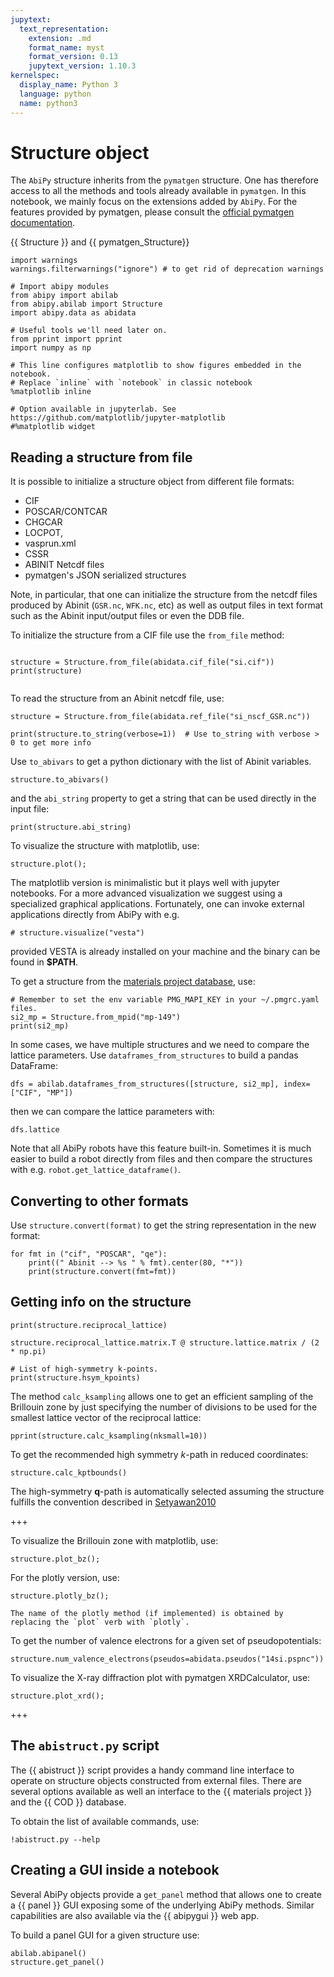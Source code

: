 ```yaml
---
jupytext:
  text_representation:
    extension: .md
    format_name: myst
    format_version: 0.13
    jupytext_version: 1.10.3
kernelspec:
  display_name: Python 3
  language: python
  name: python3
---
```


# Structure object

The `AbiPy` structure inherits from the `pymatgen` structure.
One has therefore access to all the methods and tools already available in `pymatgen`.
In this notebook, we mainly focus on the extensions added by `AbiPy`.
For the features provided by pymatgen, please consult the
[official pymatgen documentation](http://pymatgen.org/usage.html#structures-and-molecules).

{{ Structure }} and {{ pymatgen_Structure}}

```{code-cell}
import warnings
warnings.filterwarnings("ignore") # to get rid of deprecation warnings

# Import abipy modules
from abipy import abilab
from abipy.abilab import Structure
import abipy.data as abidata

# Useful tools we'll need later on.
from pprint import pprint
import numpy as np

# This line configures matplotlib to show figures embedded in the notebook.
# Replace `inline` with `notebook` in classic notebook
%matplotlib inline

# Option available in jupyterlab. See https://github.com/matplotlib/jupyter-matplotlib
#%matplotlib widget
```

## Reading a structure from file

It is possible to initialize a structure object from different file formats:

* CIF
* POSCAR/CONTCAR
* CHGCAR
* LOCPOT,
* vasprun.xml
* CSSR
* ABINIT Netcdf files
* pymatgen's JSON serialized structures

Note, in particular, that one can initialize the structure from the netcdf files
produced by Abinit (`GSR.nc`, `WFK.nc`, etc) as well as output files in text format
such as the Abinit input/output files or even the DDB file.

To initialize the structure from a CIF file use the `from_file` method:

```{code-cell}

structure = Structure.from_file(abidata.cif_file("si.cif"))
print(structure)
```

```{include} snippets/abidata_note.md
```

To read the structure from an Abinit netcdf file, use:

```{code-cell}
structure = Structure.from_file(abidata.ref_file("si_nscf_GSR.nc"))

print(structure.to_string(verbose=1))  # Use to_string with verbose > 0 to get more info
```

Use `to_abivars` to get a python dictionary with the list of Abinit variables.

```{code-cell}
structure.to_abivars()
```

and the `abi_string` property to get a string that can be used directly in the input file:

```{code-cell}
print(structure.abi_string)
```

To visualize the structure with matplotlib, use:

```{code-cell}
structure.plot();
```

The matplotlib version is minimalistic but it plays well with jupyter notebooks.
For a more advanced visualization we suggest using a specialized graphical applications.
Fortunately, one can invoke external applications directly from AbiPy with e.g.

```{code-cell}
# structure.visualize("vesta")
```

provided VESTA is already installed on your machine and the binary can be found in  **$PATH**.

To get a structure from the [materials project database](https://www.materialsproject.org), use:

```{code-cell}
# Remember to set the env variable PMG_MAPI_KEY in your ~/.pmgrc.yaml files.
si2_mp = Structure.from_mpid("mp-149")
print(si2_mp)
```

In some cases, we have multiple structures and we need to compare the lattice parameters.
Use `dataframes_from_structures` to build a pandas DataFrame:

```{code-cell}
dfs = abilab.dataframes_from_structures([structure, si2_mp], index=["CIF", "MP"])
```

then we can compare the lattice parameters with:

```{code-cell}
dfs.lattice
```

Note that all AbiPy robots have this feature built-in.
Sometimes it is much easier to build a robot directly from files
and then compare the structures with e.g. `robot.get_lattice_dataframe()`.


## Converting to other formats

Use `structure.convert(format)` to get the string representation in the new format:

```{code-cell}
for fmt in ("cif", "POSCAR", "qe"):
    print((" Abinit --> %s " % fmt).center(80, "*"))
    print(structure.convert(fmt=fmt))
```

## Getting info on the structure

```{code-cell}
print(structure.reciprocal_lattice)
```

```{code-cell}
structure.reciprocal_lattice.matrix.T @ structure.lattice.matrix / (2 * np.pi)
```

```{code-cell}
# List of high-symmetry k-points.
print(structure.hsym_kpoints)
```

The method `calc_ksampling` allows one to get an efficient sampling of the Brillouin zone
by just specifying the number of divisions to be used for the smallest lattice vector of the reciprocal lattice:

```{code-cell}
pprint(structure.calc_ksampling(nksmall=10))
```

To get the recommended high symmetry $k$-path in reduced coordinates:

```{code-cell}
structure.calc_kptbounds()
```

The high-symmetry **q**-path is automatically selected assuming
the structure fulfills the convention described in [Setyawan2010](https://doi.org/10.1016/j.commatsci.2010.05.010)

+++

To visualize the Brillouin zone with matplotlib, use:

```{code-cell}
structure.plot_bz();
```

For the plotly version, use:

```{code-cell}
structure.plotly_bz();
```

```{note}
The name of the plotly method (if implemented) is obtained by replacing the `plot` verb with `plotly`.
```

To get the number of valence electrons for a given set of pseudopotentials:

```{code-cell}
structure.num_valence_electrons(pseudos=abidata.pseudos("14si.pspnc"))
```

To visualize the X-ray diffraction plot with pymatgen XRDCalculator, use:

```{code-cell}
structure.plot_xrd();
```

+++

## The `abistruct.py` script

The {{ abistruct }} script provides a handy command line
interface to operate on structure objects constructed from external files.
There are several options available as well an interface to the {{ materials project }}
and the {{ COD }} database.

To obtain the list of available commands, use:

```{code-cell}
!abistruct.py --help
```

## Creating a GUI inside a notebook

Several AbiPy objects provide a `get_panel` method that allows one to create a {{ panel }} GUI
exposing some of the underlying AbiPy methods.
Similar capabilities are also available via the {{ abipygui }} web app.

To build a panel GUI for a given structure use:

```{code-cell}
abilab.abipanel()
structure.get_panel()
```
